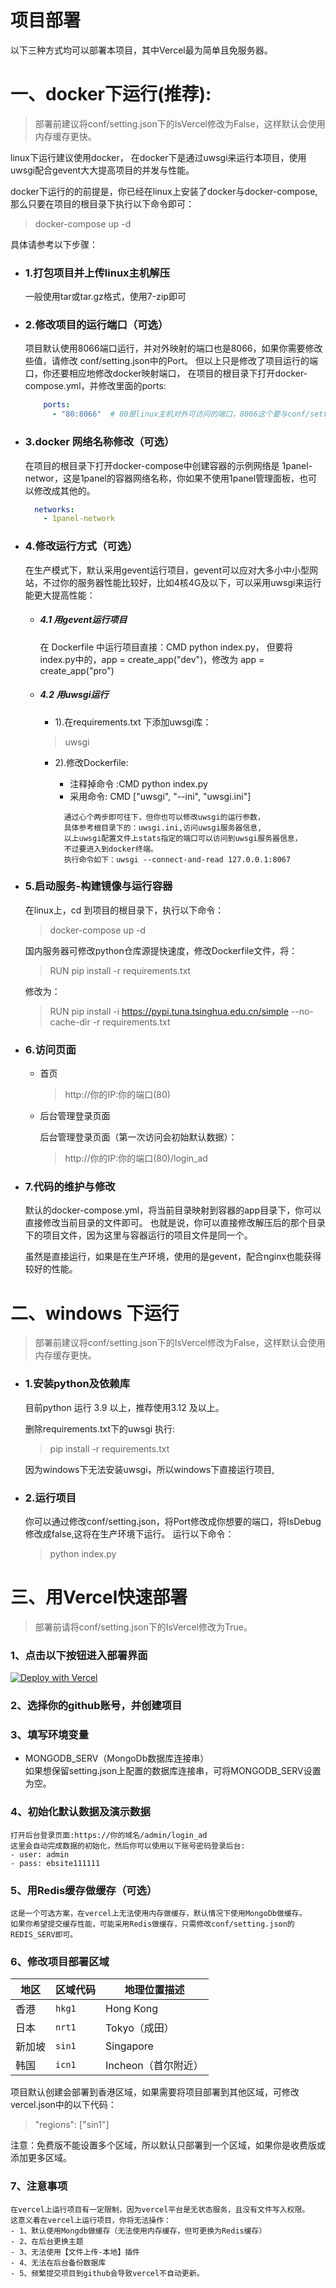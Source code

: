 # 项目部署
以下三种方式均可以部署本项目，其中Vercel最为简单且免服务器。

# 一、docker下运行(推荐):

>部署前建议将conf/setting.json下的IsVercel修改为False，这样默认会使用内存缓存更快。

linux下运行建议使用docker， 在docker下是通过uwsgi来运行本项目，使用uwsgi配合gevent大大提高项目的并发与性能。

docker下运行的的前提是，你已经在linux上安装了docker与docker-compose,那么只要在项目的根目录下执行以下命令即可：
  > docker-compose up -d

具体请参考以下步骤：

- ### 1.打包项目并上传linux主机解压
  一般使用tar或tar.gz格式，使用7-zip即可
- ### 2.修改项目的运行端口（可选）
  项目默认使用8066端口运行，并对外映射的端口也是8066，如果你需要修改些值，请修改
  conf/setting.json中的Port。
  但以上只是修改了项目运行的端口，你还要相应地修改docker映射端口，
  在项目的根目录下打开docker-compose.yml，并修改里面的ports:
  ```yml
      ports:
        - "80:8066"  # 80是linux主机对外可访问的端口，8066这个要与conf/setting.json中的Port一致。
  ```
- ### 3.docker 网络名称修改（可选）
  在项目的根目录下打开docker-compose中创建容器的示例网络是
  1panel-networ，这是1panel的容器网络名称，你如果不使用1panel管理面板，也可以修改成其他的。
  ```yml
    networks:
      - 1panel-network
  ```

- ### 4.修改运行方式（可选）
  在生产模式下，默认采用gevent运行项目，gevent可以应对大多小中小型网站，不过你的服务器性能比较好，比如4核4G及以下，可以采用uwsgi来运行能更大提高性能：
  - ##### 4.1 用gevent运行项目
  
      在 Dockerfile 中运行项目直接：CMD python index.py，
      但要将index.py中的，app = create_app("dev")，修改为 app = create_app("pro")
  - ##### 4.2 用uwsgi运行
    - 1).在requirements.txt 下添加uwsgi库：
     > uwsgi
  
    - 2).修改Dockerfile:
      - 注释掉命令 :CMD python index.py
      - 采用命令: CMD ["uwsgi", "--ini", "uwsgi.ini"]
  
      ```
        通过心个两步即可往下，但你也可以修改uwsgi的运行参数，
        具体参考根目录下的：uwsgi.ini,访问uwsgi服务器信息, 
        以上uwsgi配置文件上stats指定的端口可以访问到uwsgi服务器信息，
        不过要进入到docker终端。
        执行命令如下：uwsgi --connect-and-read 127.0.0.1:8067
      ```


- ### 5.启动服务-构建镜像与运行容器
  在linux上，cd 到项目的根目录下，执行以下命令：
  > docker-compose up -d   

  国内服务器可修改python仓库源提快速度，修改Dockerfile文件，将：
  > RUN pip install -r requirements.txt
  
  修改为：

  > RUN pip install -i https://pypi.tuna.tsinghua.edu.cn/simple --no-cache-dir -r requirements.txt

- ### 6.访问页面
  - 首页
     > http://你的IP:你的端口(80)
  - 后台管理登录页面

    后台管理登录页面（第一次访问会初始默认数据）：
    > http://你的IP:你的端口(80)/login_ad
  
- ### 7.代码的维护与修改
  默认的docker-compose.yml，将当前目录映射到容器的app目录下，你可以直接修改当前目录的文件即可。
  也就是说，你可以直接修改解压后的那个目录下的项目文件，因为这里与容器运行的项目文件是同一个。
 

  
  虽然是直接运行，如果是在生产环境，使用的是gevent，配合nginx也能获得较好的性能。


# 二、windows 下运行
>部署前建议将conf/setting.json下的IsVercel修改为False，这样默认会使用内存缓存更快。

- ### 1.安装python及依赖库

  目前python 运行 3.9 以上，推荐使用3.12 及以上。
  
  删除requirements.txt下的uwsgi 执行:
  > pip install -r requirements.txt

  因为windows下无法安装uwsgi，所以windows下直接运行项目,

- ### 2.运行项目

  你可以通过修改conf/setting.json，将Port修改成你想要的端口，将IsDebug修改成false,这将在生产环境下运行。
  运行以下命令：
  > python index.py
 
# 三、用Vercel快速部署

>部署前请将conf/setting.json下的IsVercel修改为True。

### 1、点击以下按钮进入部署界面

[![Deploy with Vercel](https://vercel.com/button)](https://vercel.com/new/clone?repository-url=https%3A%2F%2Fgithub.com%2Fyibo7%2Febsite_cms.git&env=SITE_KEY,MONGODB_SERV,MONGODB_NAME&envDescription=SITE_KEY%20is%20the%20site%20secret%2C%20MONGODB_SERV%20is%20the%20MongoDB%20connection%20string%2C%20MONGODB_NAME%20is%20the%20database%20name%20(optional%2C%20uses%20default%20if%20empty)&project-name=ebsite_cms&repository-name=ebsite_cms)



### 2、选择你的github账号，并创建项目
### 3、填写环境变量
  - MONGODB_SERV（MongoDb数据库连接串）   
    如果想保留setting.json上配置的数据库连接串，可将MONGODB_SERV设置为空。

### 4、初始化默认数据及演示数据    
    打开后台登录页面:https://你的域名/admin/login_ad
    这里会自动完成数据的初始化，然后你可以使用以下账号密码登录后台:
    - user: admin
    - pass: ebsite111111

### 5、用Redis缓存做缓存（可选）

    这是一个可选方案，在vercel上无法使用内存做缓存，默认情况下使用MongoDb做缓存。
    如果你希望提交缓存性能，可能采用Redis做缓存，只需修改conf/setting.json的REDIS_SERV即可。

### 6、修改项目部署区域
| 地区  | 区域代码   | 地理位置描述        |
| --- | ------ | ------------- |
| 香港  | `hkg1` | Hong Kong     |
| 日本  | `nrt1` | Tokyo（成田）     |
| 新加坡 | `sin1` | Singapore     |
| 韩国  | `icn1` | Incheon（首尔附近） |

项目默认创建会部署到香港区域，如果需要将项目部署到其他区域，可修改vercel.json中的以下代码：
> "regions": ["sin1"]

注意：免费版不能设置多个区域，所以默认只部署到一个区域，如果你是收费版或添加更多区域。

### 7、注意事项
    在vercel上运行项目有一定限制，因为vercel平台是无状态服务，且没有文件写入权限。
    这意义着在vercel上运行项目，你将无法操作：
    - 1、默认使用Mongdb做缓存（无法使用内存缓存，但可更换为Redis缓存）
    - 2、在后台更换主题
    - 3、无法使用【文件上传-本地】插件
    - 4、无法在后台备份数据库
    - 5、频繁提交项目到github会导致vercel不自动更新。
